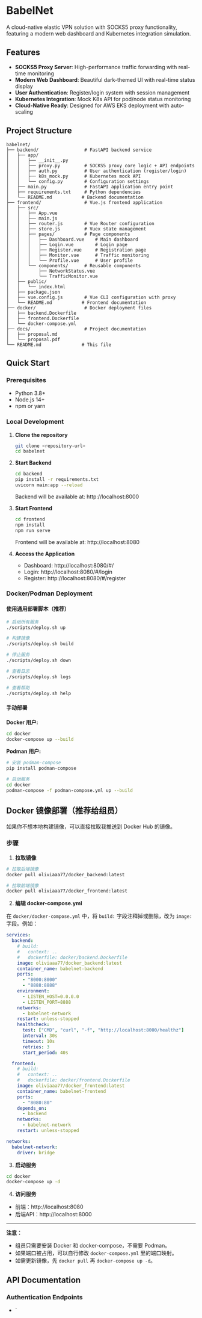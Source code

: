 # BabelNet

A cloud-native elastic VPN solution with SOCKS5 proxy functionality, featuring a modern web dashboard and Kubernetes integration simulation.

## Features

- **SOCKS5 Proxy Server**: High-performance traffic forwarding with real-time monitoring
- **Modern Web Dashboard**: Beautiful dark-themed UI with real-time status display
- **User Authentication**: Register/login system with session management
- **Kubernetes Integration**: Mock K8s API for pod/node status monitoring
- **Cloud-Native Ready**: Designed for AWS EKS deployment with auto-scaling

## Project Structure

```
babelnet/
├── backend/                 # FastAPI backend service
│   ├── app/
│   │   ├── __init__.py
│   │   ├── proxy.py         # SOCKS5 proxy core logic + API endpoints
│   │   ├── auth.py          # User authentication (register/login)
│   │   ├── k8s_mock.py      # Kubernetes mock API
│   │   └── config.py        # Configuration settings
│   ├── main.py              # FastAPI application entry point
│   ├── requirements.txt     # Python dependencies
│   └── README.md           # Backend documentation
├── frontend/                # Vue.js frontend application
│   ├── src/
│   │   ├── App.vue
│   │   ├── main.js
│   │   ├── router.js        # Vue Router configuration
│   │   ├── store.js         # Vuex state management
│   │   ├── pages/           # Page components
│   │   │   ├── Dashboard.vue    # Main dashboard
│   │   │   ├── Login.vue        # Login page
│   │   │   ├── Register.vue     # Registration page
│   │   │   ├── Monitor.vue      # Traffic monitoring
│   │   │   └── Profile.vue      # User profile
│   │   └── components/      # Reusable components
│   │       ├── NetworkStatus.vue
│   │       └── TrafficMonitor.vue
│   ├── public/
│   │   └── index.html
│   ├── package.json
│   ├── vue.config.js        # Vue CLI configuration with proxy
│   └── README.md           # Frontend documentation
├── docker/                  # Docker deployment files
│   ├── backend.Dockerfile
│   ├── frontend.Dockerfile
│   └── docker-compose.yml
├── docs/                    # Project documentation
│   ├── proposal.md
│   └── proposal.pdf
└── README.md               # This file
```

## Quick Start

### Prerequisites

- Python 3.8+
- Node.js 14+
- npm or yarn

### Local Development

1. **Clone the repository**
   ```bash
   git clone <repository-url>
   cd babelnet
   ```

2. **Start Backend**
   ```bash
   cd backend
   pip install -r requirements.txt
   uvicorn main:app --reload
   ```
   Backend will be available at: http://localhost:8000

3. **Start Frontend**
   ```bash
   cd frontend
   npm install
   npm run serve
   ```
   Frontend will be available at: http://localhost:8080

4. **Access the Application**
   - Dashboard: http://localhost:8080/#/
   - Login: http://localhost:8080/#/login
   - Register: http://localhost:8080/#/register

### Docker/Podman Deployment

#### 使用通用部署脚本（推荐）
```bash
# 启动所有服务
./scripts/deploy.sh up

# 构建镜像
./scripts/deploy.sh build

# 停止服务
./scripts/deploy.sh down

# 查看日志
./scripts/deploy.sh logs

# 查看帮助
./scripts/deploy.sh help
```

#### 手动部署

**Docker 用户:**
```bash
cd docker
docker-compose up --build
```

**Podman 用户:**
```bash
# 安装 podman-compose
pip install podman-compose

# 启动服务
cd docker
podman-compose -f podman-compose.yml up --build
```

## Docker 镜像部署（推荐给组员）

如果你不想本地构建镜像，可以直接拉取我推送到 Docker Hub 的镜像。

### 步骤

1. **拉取镜像**

```bash
# 拉取后端镜像
docker pull oliviaaa77/docker_backend:latest

# 拉取前端镜像
docker pull oliviaaa77/docker_frontend:latest
```

2. **编辑 docker-compose.yml**

在 `docker/docker-compose.yml` 中，将 `build:` 字段注释掉或删除，改为 `image:` 字段。例如：

```yaml
services:
  backend:
    # build:
    #   context: ..
    #   dockerfile: docker/backend.Dockerfile
    image: oliviaaa77/docker_backend:latest
    container_name: babelnet-backend
    ports:
      - "8000:8000"
      - "8888:8888"
    environment:
      - LISTEN_HOST=0.0.0.0
      - LISTEN_PORT=8888
    networks:
      - babelnet-network
    restart: unless-stopped
    healthcheck:
      test: ["CMD", "curl", "-f", "http://localhost:8000/healthz"]
      interval: 30s
      timeout: 10s
      retries: 3
      start_period: 40s

  frontend:
    # build:
    #   context: ..
    #   dockerfile: docker/frontend.Dockerfile
    image: oliviaaa77/docker_frontend:latest
    container_name: babelnet-frontend
    ports:
      - "8080:80"
    depends_on:
      - backend
    networks:
      - babelnet-network
    restart: unless-stopped

networks:
  babelnet-network:
    driver: bridge
```

3. **启动服务**

```bash
cd docker
docker-compose up -d
```

4. **访问服务**
- 前端：http://localhost:8080
- 后端API：http://localhost:8000

---

**注意：**
- 组员只需要安装 Docker 和 docker-compose，不需要 Podman。
- 如果端口被占用，可以自行修改 `docker-compose.yml` 里的端口映射。
- 如需更新镜像，先 `docker pull` 再 `docker-compose up -d`。

## API Documentation

### Authentication Endpoints

- `